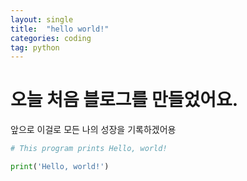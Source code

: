 ```yaml
---
layout: single
title:  "hello world!"
categories: coding
tag: python
---
```


# 오늘 처음 블로그를 만들었어요.

앞으로 이걸로 모든 나의 성장을 기록하겠어용


```python
# This program prints Hello, world!

print('Hello, world!')
```